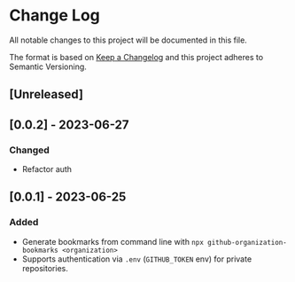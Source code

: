 # Change Log

All notable changes to this project will be documented in this file.

The format is based on [Keep a Changelog](http://keepachangelog.com/) and this project adheres to Semantic Versioning.

## [Unreleased]

## [0.0.2] - 2023-06-27

### Changed

- Refactor auth

## [0.0.1] - 2023-06-25

### Added

- Generate bookmarks from command line with `npx github-organization-bookmarks <organization>`
- Supports authentication via `.env` (`GITHUB_TOKEN` env) for private repositories.
